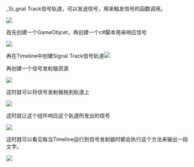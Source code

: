 _Si_gnal Track信号轨道，可以发送信号，用来触发信号的函数调用。

![](https://cdn.nlark.com/yuque/0/2024/png/43297665/1712805758156-cf4b151d-e3a0-419b-839f-76baf41700dd.png)

首先创建一个GameObjcet，再创建一个c#脚本用来响应信号

![](https://cdn.nlark.com/yuque/0/2024/png/43297665/1712805789147-ec540976-4435-4f8b-a464-6f64be9beb4e.png)

再在Timeline中创建Signal Track信号轨道![](https://cdn.nlark.com/yuque/0/2024/png/43297665/1712805812775-dcca4da2-4592-4409-8d9a-c5b3652b3655.png)

再创建一个信号发射器资源

![](https://cdn.nlark.com/yuque/0/2024/png/43297665/1712805841921-44bf4ca7-e564-4467-86ea-03c9043585a7.png)

这时就可以将信号发射器拖到轨道上

![](https://cdn.nlark.com/yuque/0/2024/png/43297665/1712805869438-6260ed4c-cf45-47c5-b9ed-1a9a614ec1bd.png)

这时就让这个组件响应这个轨道所发出的信号

![](https://cdn.nlark.com/yuque/0/2024/png/43297665/1712805893179-62a925a6-fa05-4170-86b5-ae36784aec42.png)

这时就可以看见每当Timeline运行到信号发射器时都会执行这个方法来输出一段文字。

![](https://cdn.nlark.com/yuque/0/2024/png/43297665/1712805915611-52470cb1-bf4d-4183-a6c2-a98a90495562.png)

